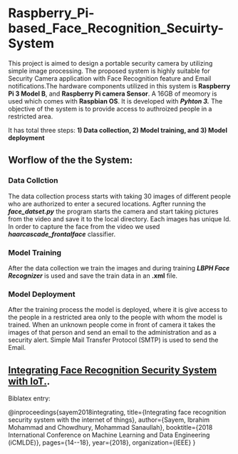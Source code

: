 # Raspberry_Pi-based_Face_Recognition_Secuirty-System
This project is aimed to design a portable security camera by utilizing simple image processing. The proposed system is highly suitable for Security Camera application with Face Recognition feature and Email notifications.The hardware components utilized in this system is **Raspberry Pi 3 Model B**, and **Raspberry Pi camera Sensor**. A 16GB of meomory is used which comes with **Raspbian OS**. It is developed with _**Pyhton 3.**_ 
The objective of the system is to provide access to authroized people in a restricted area.


It has total three steps: **1) Data collection, 2) Model training, and 3) Model deployment**

## Worflow of the the System:
### Data Collction
The data collection process starts with taking 30 images of different people who are authorized to enter a secured locations. Agfter running the **_face_datset.py_** the program starts the camera and start taking pictures from the video and save it to the local directory. Each images has unique Id. In order to capture the face from the video we used **_haarcascade_frontalface_** classifier.

### Model Training
After the data collection we train the images and during training **_LBPH Face Recognizer_** is used and save the train data in an **.xml** file. 

### Model Deployment
After the training process the model is deployed, where it is give access to the people in a restricted area only to the people with whom the model is trained. When an unknown people come in front of camera it takes the images of that person and send an email to the administration and as a security alert. Simple Mail Transfer Protocol (SMTP) is used to send the Email. 

## [Integrating Face Recognition Security System with IoT.](https://ieeexplore.ieee.org/abstract/document/8613996/).

Biblatex entry:

@inproceedings{sayem2018integrating,
  title={Integrating face recognition security system with the internet of things},
  author={Sayem, Ibrahim Mohammad and Chowdhury, Mohammad Sanaullah},
  booktitle={2018 International Conference on Machine Learning and Data Engineering (iCMLDE)},
  pages={14--18},
  year={2018},
  organization={IEEE}
}

